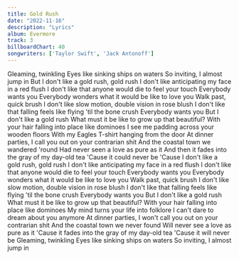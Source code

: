 ```yaml
---
title: Gold Rush
date: "2022-11-16"
description: "Lyrics"
album: Evermore
track: 3
billboardChart: 40
songwriters: ['Taylor Swift', 'Jack Antonoff']
---
```


Gleaming, twinkling
Eyes like sinking ships on waters
So inviting, I almost jump in
But I don't like a gold rush, gold rush
I don't like anticipating my face in a red flush
I don't like that anyone would die to feel your touch
Everybody wants you
Everybody wonders what it would be like to love you
Walk past, quick brush
I don't like slow motion, double vision in rose blush
I don't like that falling feels like flying 'til the bone crush
Everybody wants you
But I don't like a gold rush
What must it be like to grow up that beautiful?
With your hair falling into place like dominoes
I see me padding across your wooden floors
With my Eagles T-shirt hanging from the door
At dinner parties, I call you out on your contrarian shit
And the coastal town we wandered 'round
Had nevеr seen a love as pure as it
And then it fadеs into the gray of my day-old tea
'Cause it could never be
'Cause I don't like a gold rush, gold rush
I don't like anticipating my face in a red flush
I don't like that anyone would die to feel your touch
Everybody wants you
Everybody wonders what it would be like to love you
Walk past, quick brush
I don't like slow motion, double vision in rose blush
I don't like that falling feels like flying 'til the bone crush
Everybody wants you
But I don't like a gold rush
What must it be like to grow up that beautiful?
With your hair falling into place like dominoes
My mind turns your life into folklore
I can't dare to dream about you anymore
At dinner parties, I won't call you out on your contrarian shit
And the coastal town we never found
Will never see a love as pure as it
'Cause it fades into the gray of my day-old tea
'Cause it will never be
Gleaming, twinkling
Eyes like sinking ships on waters
So inviting, I almost jump in